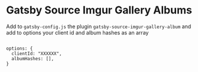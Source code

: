 # Gatsby Source Imgur Gallery Albums

Add to `gatsby-config.js` the plugin `gatsby-source-imgur-gallery-album`
and add to options your client id and album hashes as an array

```

options: {
  clientId: "XXXXXX",
  albumHashes: [],
}

```
